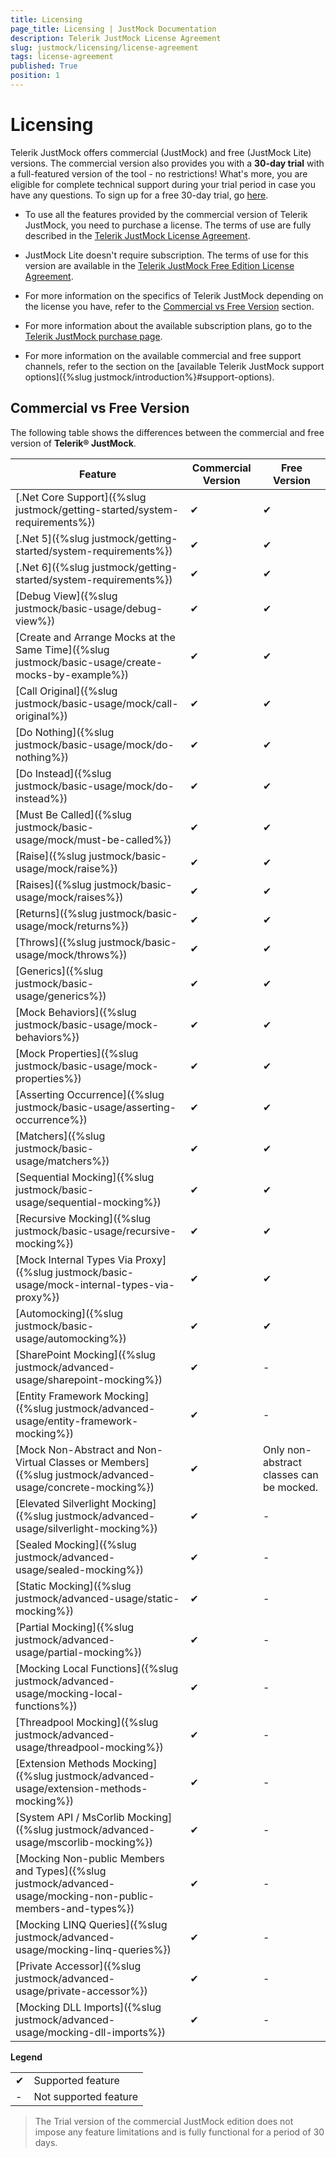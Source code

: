 ```yaml
---
title: Licensing
page_title: Licensing | JustMock Documentation
description: Telerik JustMock License Agreement
slug: justmock/licensing/license-agreement
tags: license-agreement
published: True
position: 1
---
```


# Licensing

Telerik JustMock offers commercial (JustMock) and free (JustMock Lite) versions. The commercial version also provides you with a **30-day trial** with a full-featured version of the tool - no restrictions! What's more, you are eligible for complete technical support during your trial period in case you have any questions. To sign up for a free 30-day trial, go [here](https://www.telerik.com/products/mocking.aspx).

* To use all the features provided by the commercial version of Telerik JustMock, you need to purchase a license. The terms of use are fully described in the [Telerik JustMock License Agreement](https://www.telerik.com/purchase/license-agreement/justmock-dlw-s).

* JustMock Lite doesn't require subscription. The terms of use for this version are available in the [Telerik JustMock Free Edition License Agreement](https://www.telerik.com/purchase/license-agreement/justmock-free-edition).

* For more information on the specifics of Telerik JustMock depending on the license you have, refer to the [Commercial vs Free Version](#commercial-vs-free-version) section.

* For more information about the available subscription plans, go to the [Telerik JustMock purchase page](https://www.telerik.com/purchase/individual-justmock.aspx).

* For more information on the available commercial and free support channels, refer to the section on the [available Telerik JustMock support options]({%slug justmock/introduction%}#support-options).

## Commercial vs Free Version

The following table shows the differences between the commercial and free version of __Telerik® JustMock__.

| Feature | Commercial Version | Free Version |
| ------ | ------ | ------ |
|[.Net Core Support]({%slug justmock/getting-started/system-requirements%})| &#x2714; | &#x2714; |
|[.Net 5]({%slug justmock/getting-started/system-requirements%})| &#x2714; | &#x2714; |
|[.Net 6]({%slug justmock/getting-started/system-requirements%})| &#x2714; | &#x2714; |
|[Debug View]({%slug justmock/basic-usage/debug-view%})| &#x2714; | &#x2714; |
|[Create and Arrange Mocks at the Same Time]({%slug justmock/basic-usage/create-mocks-by-example%})| &#x2714; | &#x2714; |
|[Call Original]({%slug justmock/basic-usage/mock/call-original%})| &#x2714; | &#x2714; |
|[Do Nothing]({%slug justmock/basic-usage/mock/do-nothing%})| &#x2714; | &#x2714; |
|[Do Instead]({%slug justmock/basic-usage/mock/do-instead%})| &#x2714; | &#x2714; | 
|[Must Be Called]({%slug justmock/basic-usage/mock/must-be-called%})| &#x2714; | &#x2714; |
|[Raise]({%slug justmock/basic-usage/mock/raise%})| &#x2714; | &#x2714;	|
|[Raises]({%slug justmock/basic-usage/mock/raises%})| &#x2714; | &#x2714; |
|[Returns]({%slug justmock/basic-usage/mock/returns%})| &#x2714;|&#x2714; |
|[Throws]({%slug justmock/basic-usage/mock/throws%})|&#x2714;|&#x2714;|
|[Generics]({%slug justmock/basic-usage/generics%})|&#x2714;|&#x2714;|
|[Mock Behaviors]({%slug justmock/basic-usage/mock-behaviors%})| &#x2714; | &#x2714; |
|[Mock Properties]({%slug justmock/basic-usage/mock-properties%})| &#x2714; | &#x2714;|
|[Asserting Occurrence]({%slug justmock/basic-usage/asserting-occurrence%})| &#x2714; | &#x2714; |
|[Matchers]({%slug justmock/basic-usage/matchers%})| &#x2714; | &#x2714; |
|[Sequential Mocking]({%slug justmock/basic-usage/sequential-mocking%})| &#x2714; |&#x2714;|
|[Recursive Mocking]({%slug justmock/basic-usage/recursive-mocking%})| &#x2714; | &#x2714; |
|[Mock Internal Types Via Proxy]({%slug justmock/basic-usage/mock-internal-types-via-proxy%})| &#x2714; | &#x2714; |
|[Automocking]({%slug justmock/basic-usage/automocking%})| &#x2714; | &#x2714; |
|[SharePoint Mocking]({%slug justmock/advanced-usage/sharepoint-mocking%})| &#x2714; | - |
|[Entity Framework Mocking]({%slug justmock/advanced-usage/entity-framework-mocking%})| &#x2714; | - |
|[Mock Non-Abstract and Non-Virtual Classes or Members]({%slug justmock/advanced-usage/concrete-mocking%})| &#x2714; | Only non-abstract classes can be mocked. |
|[Elevated Silverlight Mocking]({%slug justmock/advanced-usage/silverlight-mocking%})| &#x2714; | - |
|[Sealed Mocking]({%slug justmock/advanced-usage/sealed-mocking%})| &#x2714; | - |
|[Static Mocking]({%slug justmock/advanced-usage/static-mocking%})| &#x2714; | - |
|[Partial Mocking]({%slug justmock/advanced-usage/partial-mocking%})| &#x2714; | - |
|[Mocking Local Functions]({%slug justmock/advanced-usage/mocking-local-functions%})| &#x2714; | - |
|[Threadpool Mocking]({%slug justmock/advanced-usage/threadpool-mocking%})| &#x2714; | - |
|[Extension Methods Mocking]({%slug justmock/advanced-usage/extension-methods-mocking%})| &#x2714; | - |
|[System API / MsCorlib Mocking]({%slug justmock/advanced-usage/mscorlib-mocking%})| &#x2714; | - |
|[Mocking Non-public Members and Types]({%slug justmock/advanced-usage/mocking-non-public-members-and-types%})| &#x2714; | - |
|[Mocking LINQ Queries]({%slug justmock/advanced-usage/mocking-linq-queries%})| &#x2714; | - |
|[Private Accessor]({%slug justmock/advanced-usage/private-accessor%})| &#x2714; | - |
|[Mocking DLL Imports]({%slug justmock/advanced-usage/mocking-dll-imports%})| &#x2714; | - |


__Legend__

|  |  |
| ------ | ------ |
| &#x2714; |Supported feature|
| - |Not supported feature|


>The Trial version of the commercial JustMock edition does not impose any feature limitations and is fully functional for a period of 30 days.  

